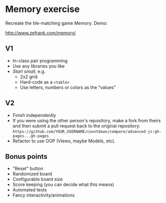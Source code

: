 # Memory exercise

Recreate the tile-matching game Memory.  Demo:

http://www.zefrank.com/memory/

## V1

* In-class pair programming
* Use any libraries you like
* *Start small*, e.g.
    * 2x2 grid
    * Hard-code as a `<table>`
    * Use letters, numbers or colors as the "values"

## V2

* Finish independently
* If you were using the other person's repository, make a fork from theirs and then submit a pull request back to the original repository: `https://github.com/YOUR_USERNAME/countdown/compare/advanced-js:gh-pages...gh-pages`
* Refactor to use OOP (Views, maybe Models, etc).

## Bonus points

* "Reset" button
* Randomized board
* Configurable board size
* Score keeping (you can decide what this means)
* Automated tests
* Fancy interactivity/animations
